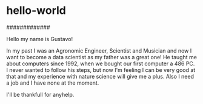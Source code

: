 # hello-world
#############

Hello my name is Gustavo!

In my past I was an Agronomic Engineer, Scientist and Musician and now I want to become a data scientist as my father was a great one! He taught me about computers since 1992, when we bought our first computer a 486 PC. I never wanted to follow his steps, but now I'm feeling I can be very good at that and my experience with nature science will give me a plus. Also I need a job and I have none at the moment.

I'll be thankfull for anyhelp.
